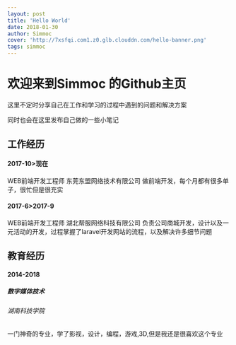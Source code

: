 ```yaml
---
layout: post
title: 'Hello World'
date: 2018-01-30
author: Simmoc
cover: 'http://7xsfqi.com1.z0.glb.clouddn.com/hello-banner.png'
tags: simmoc
---
```


# 欢迎来到Simmoc 的Github主页

这里不定时分享自己在工作和学习的过程中遇到的问题和解决方案

同时也会在这里发布自己做的一些小笔记

## 工作经历
#### 2017-10>现在
WEB前端开发工程师
东莞东盟网络技术有限公司
做前端开发，每个月都有很多单子，很忙但是很充实

#### 2017-6>2017-9
WEB前端开发工程师
湖北帮服网络科技有限公司
负责公司商城开发，设计以及一元活动的开发，过程掌握了laravel开发网站的流程，以及解决许多细节问题

## 教育经历
#### 2014-2018
##### 数字媒体技术
###### 湖南科技学院
一门神奇的专业，学了影视，设计，编程，游戏,3D,但是我还是很喜欢这个专业

